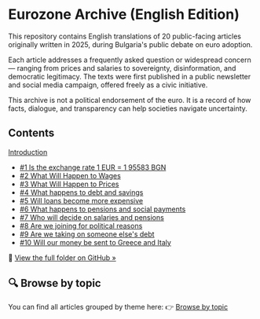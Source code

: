 # Eurozone Archive (English Edition)

This repository contains English translations of 20 public-facing articles originally written in 2025, during Bulgaria's public debate on euro adoption.

Each article addresses a frequently asked question or widespread concern — ranging from prices and salaries to sovereignty, disinformation, and democratic legitimacy. The texts were first published in a public newsletter and social media campaign, offered freely as a civic initiative.

This archive is not a political endorsement of the euro. It is a record of how facts, dialogue, and transparency can help societies navigate uncertainty.

## Contents

[Introduction](intro.md)

- [#1 Is the exchange rate 1 EUR = 1 95583 BGN](<archive-en/Bulgaria%20in%20the%20euro%20area%20full%20archive%20of%20Georgi%20S/%231%20Is%20the%20exchange%20rate%201%20EUR%20%3D%201%2095583%20BGN%2020832d1bcfdb80d1867be4ba7893400a.md>)
- [#2 What Will Happen to Wages](<archive-en/Bulgaria%20in%20the%20euro%20area%20full%20archive%20of%20Georgi%20S/%232%20What%20Will%20Happen%20to%20Wages%2020832d1bcfdb80afb429c05626136f71.md>)
- [#3 What Will Happen to Prices](<archive-en/Bulgaria%20in%20the%20euro%20area%20full%20archive%20of%20Georgi%20S/%233%20What%20Will%20Happen%20to%20Prices%2020832d1bcfdb8050892ad70847824e21.md>)
- [#4 What happens to debt and savings](<archive-en/Bulgaria%20in%20the%20euro%20area%20full%20archive%20of%20Georgi%20S/%234%20What%20happens%20to%20debt%20and%20savings%2020832d1bcfdb80a5f8b9f7eb0fa3c1df.md>)
- [#5 Will loans become more expensive](<archive-en/Bulgaria%20in%20the%20euro%20area%20full%20archive%20of%20Georgi%20S/%235%20Will%20loans%20become%20more%20expensive%2020832d1bcfdb80e7fe13bcd968db6253.md>)
- [#6 What happens to pensions and social payments](<archive-en/Bulgaria%20in%20the%20euro%20area%20full%20archive%20of%20Georgi%20S/%236%20What%20happens%20to%20pensions%20and%20social%20payments%2020832d1bcfdb80b5ec9f017f969e4377.md>)
- [#7 Who will decide on salaries and pensions](<archive-en/Bulgaria%20in%20the%20euro%20area%20full%20archive%20of%20Georgi%20S/%237%20Who%20will%20decide%20on%20salaries%20and%20pensions%2020832d1bcfdb80165f83b5a83e938a58f.md>)
- [#8 Are we joining for political reasons](<archive-en/Bulgaria%20in%20the%20euro%20area%20full%20archive%20of%20Georgi%20S/%238%20Are%20we%20joining%20for%20political%20reasons%2020832d1bcfdb808e19c1b4b3e305b0e4.md>)
- [#9 Are we taking on someone else's debt](<archive-en/Bulgaria%20in%20the%20euro%20area%20full%20archive%20of%20Georgi%20S/%239%20Are%20we%20taking%20on%20someone%20else%27s%20debt%2020832d1bcfdb80e670cfc63e87b5f8d3.md>)
- [#10 Will our money be sent to Greece and Italy](<archive-en/Bulgaria%20in%20the%20euro%20area%20full%20archive%20of%20Georgi%20S/%2310%20Will%20our%20money%20be%20sent%20to%20Greece%20and%20Italy%2020832d1bcfdb80398b70b9e589ba3cd6.md>)


📂 [View the full folder on GitHub »](https://github.com/georgistoeff/Bulgaria-in-eurozone/tree/main/archive-en/Bulgaria%20in%20the%20euro%20area%20full%20archive%20of%20Georgi%20S)

## 🔍 Browse by topic

You can find all articles grouped by theme here:
👉 [Browse by topic](archive-en/browse_by_topic.md)


<!-- Add more entries as needed -->




